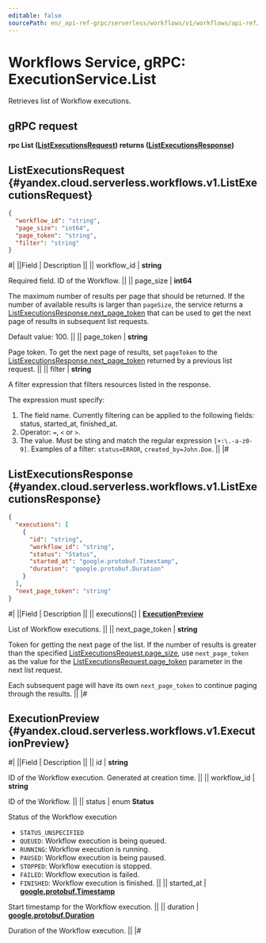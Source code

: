 ```yaml
---
editable: false
sourcePath: en/_api-ref-grpc/serverless/workflows/v1/workflows/api-ref/grpc/Execution/list.md
---
```


# Workflows Service, gRPC: ExecutionService.List

Retrieves list of Workflow executions.

## gRPC request

**rpc List ([ListExecutionsRequest](#yandex.cloud.serverless.workflows.v1.ListExecutionsRequest)) returns ([ListExecutionsResponse](#yandex.cloud.serverless.workflows.v1.ListExecutionsResponse))**

## ListExecutionsRequest {#yandex.cloud.serverless.workflows.v1.ListExecutionsRequest}

```json
{
  "workflow_id": "string",
  "page_size": "int64",
  "page_token": "string",
  "filter": "string"
}
```

#|
||Field | Description ||
|| workflow_id | **string**

Required field. ID of the Workflow. ||
|| page_size | **int64**

The maximum number of results per page that should be returned. If the number of available
results is larger than `pageSize`, the service returns a [ListExecutionsResponse.next_page_token](#yandex.cloud.serverless.workflows.v1.ListExecutionsResponse)
that can be used to get the next page of results in subsequent list requests.

Default value: 100. ||
|| page_token | **string**

Page token. To get the next page of results, set `pageToken` to the
[ListExecutionsResponse.next_page_token](#yandex.cloud.serverless.workflows.v1.ListExecutionsResponse) returned by a previous list request. ||
|| filter | **string**

A filter expression that filters resources listed in the response.

The expression must specify:
1. The field name. Currently filtering can be applied to the following fields: status, started_at, finished_at.
2. Operator: `=`, `<` or `>`.
3. The value. Must be sting and match the regular expression `[+:\.-a-z0-9]`.
Examples of a filter: `status=ERROR`, `created_by=John.Doe`. ||
|#

## ListExecutionsResponse {#yandex.cloud.serverless.workflows.v1.ListExecutionsResponse}

```json
{
  "executions": [
    {
      "id": "string",
      "workflow_id": "string",
      "status": "Status",
      "started_at": "google.protobuf.Timestamp",
      "duration": "google.protobuf.Duration"
    }
  ],
  "next_page_token": "string"
}
```

#|
||Field | Description ||
|| executions[] | **[ExecutionPreview](#yandex.cloud.serverless.workflows.v1.ExecutionPreview)**

List of Workflow executions. ||
|| next_page_token | **string**

Token for getting the next page of the list. If the number of results is greater than
the specified [ListExecutionsRequest.page_size](#yandex.cloud.serverless.workflows.v1.ListExecutionsRequest), use `next_page_token` as the value
for the [ListExecutionsRequest.page_token](#yandex.cloud.serverless.workflows.v1.ListExecutionsRequest) parameter in the next list request.

Each subsequent page will have its own `next_page_token` to continue paging through the results. ||
|#

## ExecutionPreview {#yandex.cloud.serverless.workflows.v1.ExecutionPreview}

#|
||Field | Description ||
|| id | **string**

ID of the Workflow execution. Generated at creation time. ||
|| workflow_id | **string**

ID of the Workflow. ||
|| status | enum **Status**

Status of the Workflow execution

- `STATUS_UNSPECIFIED`
- `QUEUED`: Workflow execution is being queued.
- `RUNNING`: Workflow execution is running.
- `PAUSED`: Workflow execution is being paused.
- `STOPPED`: Workflow execution is stopped.
- `FAILED`: Workflow execution is failed.
- `FINISHED`: Workflow execution is finished. ||
|| started_at | **[google.protobuf.Timestamp](https://developers.google.com/protocol-buffers/docs/reference/google.protobuf#timestamp)**

Start timestamp for the Workflow execution. ||
|| duration | **[google.protobuf.Duration](https://developers.google.com/protocol-buffers/docs/reference/csharp/class/google/protobuf/well-known-types/duration)**

Duration of the Workflow execution. ||
|#